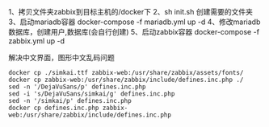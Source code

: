 1、拷贝文件夹zabbix到目标主机的/docker下
2、sh init.sh  创建需要的文件夹
3、启动mariadb容器   docker-compose -f mariadb.yml up -d
4、修改mariadb数据库，创建用户,数据库(会自行创建)
5、启动zabbix容器   docker-compose -f zabbix.yml up -d


解决中文界面，图形中文乱码问题
```
docker cp ./simkai.ttf zabbix-web:/usr/share/zabbix/assets/fonts/
docker cp zabbix-web:/usr/share/zabbix/include/defines.inc.php ./
sed -n '/DejaVuSans/p' defines.inc.php
sed -i 's/DejaVuSans/simkai/g' defines.inc.php
sed -n '/simkai/p' defines.inc.php
docker cp defines.inc.php zabbix-web:/usr/share/zabbix/include/defines.inc.php
```